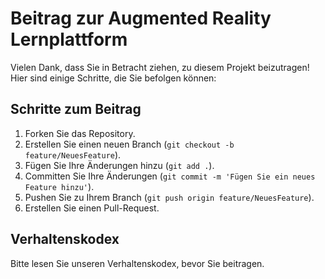 # Beitrag zur Augmented Reality Lernplattform

Vielen Dank, dass Sie in Betracht ziehen, zu diesem Projekt beizutragen! Hier sind einige Schritte, die Sie befolgen können:

## Schritte zum Beitrag

1. Forken Sie das Repository.
2. Erstellen Sie einen neuen Branch (`git checkout -b feature/NeuesFeature`).
3. Fügen Sie Ihre Änderungen hinzu (`git add .`).
4. Committen Sie Ihre Änderungen (`git commit -m 'Fügen Sie ein neues Feature hinzu'`).
5. Pushen Sie zu Ihrem Branch (`git push origin feature/NeuesFeature`).
6. Erstellen Sie einen Pull-Request.

## Verhaltenskodex

Bitte lesen Sie unseren Verhaltenskodex, bevor Sie beitragen.
